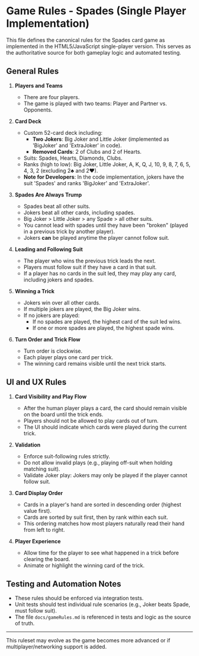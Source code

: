 # Game Rules - Spades (Single Player Implementation)

This file defines the canonical rules for the Spades card game as implemented in the HTML5/JavaScript single-player version. This serves as the authoritative source for both gameplay logic and automated testing.

## General Rules

1. **Players and Teams**

   - There are four players.
   - The game is played with two teams: Player and Partner vs. Opponents.

2. **Card Deck**

   - Custom 52-card deck including:
     - **Two Jokers**: Big Joker and Little Joker (implemented as 'BigJoker' and 'ExtraJoker' in code).
     - **Removed Cards**: 2 of Clubs and 2 of Hearts.
   - Suits: Spades, Hearts, Diamonds, Clubs.
   - Ranks (high to low): Big Joker, Little Joker, A, K, Q, J, 10, 9, 8, 7, 6, 5, 4, 3, 2 (excluding 2♣ and 2♥).
   - **Note for Developers**: In the code implementation, jokers have the suit 'Spades' and ranks 'BigJoker' and 'ExtraJoker'.

3. **Spades Are Always Trump**

   - Spades beat all other suits.
   - Jokers beat all other cards, including spades.
   - Big Joker > Little Joker > any Spade > all other suits.
   - You cannot lead with spades until they have been "broken" (played in a previous trick by another player).
   - Jokers **can** be played anytime the player cannot follow suit.

4. **Leading and Following Suit**

   - The player who wins the previous trick leads the next.
   - Players must follow suit if they have a card in that suit.
   - If a player has no cards in the suit led, they may play any card, including jokers and spades.

5. **Winning a Trick**

   - Jokers win over all other cards.
   - If multiple jokers are played, the Big Joker wins.
   - If no jokers are played:
     - If no spades are played, the highest card of the suit led wins.
     - If one or more spades are played, the highest spade wins.

6. **Turn Order and Trick Flow**

   - Turn order is clockwise.
   - Each player plays one card per trick.
   - The winning card remains visible until the next trick starts.

## UI and UX Rules

1. **Card Visibility and Play Flow**

   - After the human player plays a card, the card should remain visible on the board until the trick ends.
   - Players should not be allowed to play cards out of turn.
   - The UI should indicate which cards were played during the current trick.

2. **Validation**

   - Enforce suit-following rules strictly.
   - Do not allow invalid plays (e.g., playing off-suit when holding matching suit).
   - Validate Joker play: Jokers may only be played if the player cannot follow suit.

3. **Card Display Order**

   - Cards in a player's hand are sorted in descending order (highest value first).
   - Cards are sorted by suit first, then by rank within each suit.
   - This ordering matches how most players naturally read their hand from left to right.

4. **Player Experience**

   - Allow time for the player to see what happened in a trick before clearing the board.
   - Animate or highlight the winning card of the trick.

## Testing and Automation Notes

- These rules should be enforced via integration tests.
- Unit tests should test individual rule scenarios (e.g., Joker beats Spade, must follow suit).
- The file `docs/gameRules.md` is referenced in tests and logic as the source of truth.

---

This ruleset may evolve as the game becomes more advanced or if multiplayer/networking support is added.
